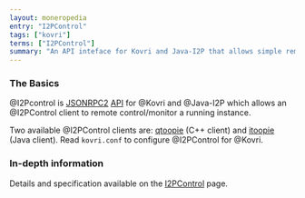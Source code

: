 ```yaml
---
layout: moneropedia
entry: "I2PControl"
tags: ["kovri"]
terms: ["I2PControl"]
summary: "An API inteface for Kovri and Java-I2P that allows simple remote control"
---
```


### The Basics

@I2Pcontrol is [JSONRPC2](https://en.wikipedia.org/wiki/JSON-RPC) [API](https://en.wikipedia.org/wiki/Application_programming_interface) for @Kovri and @Java-I2P which allows an @I2PControl client to remote control/monitor a running instance.

Two available @I2PControl clients are: [qtoopie](https://github.com/EinMByte/qtoopie) (C++ client) and [itoopie](https://github.com/i2p/i2p.itoopie) (Java client). Read `kovri.conf` to configure @I2PControl for @Kovri.

### In-depth information

Details and specification available on the [I2PControl](https://geti2p.net/en/docs/api/i2pcontrol) page.
